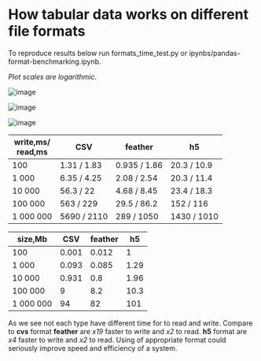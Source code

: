 # How tabular data works on different file formats

To reproduce results below run formats_time_test.py or ipynbs/pandas-format-benchmarking.ipynb.

_Plot scales are logarithmic._

![image](D:\projects\prjctr-ML-in-Prod\week2\pandas-format-benchmarking\data\tabular_data_write_speed.png)

![image](D:\projects\prjctr-ML-in-Prod\week2\pandas-format-benchmarking\data\tabular_data_read_speed.png)

![image](D:\projects\prjctr-ML-in-Prod\week2\pandas-format-benchmarking\data\tabular_data_file_size.png)

 

| write,ms/<br/>read,ms | CSV          | feather       | h5             |  
|-----------------------|--------------|---------------|----------------|
| 100                   | 1.31 / 1.83  | 0.935 / 1.86  | 20.3 / 10.9    |   
| 1 000                 | 6.35 / 4.25  | 2.08 / 2.54   | 20.3 / 11.4    |   
| 10 000                | 56.3 / 22    | 4.68 / 8.45   | 23.4 / 18.3    |   
| 100 000               | 563 / 229    | 29.5 / 86.2   | 152 / 116      |   
| 1 000 000             | 5690 / 2110  | 289 / 1050    | 1430 / 1010    |   

| size,Mb   | CSV     | feather | h5     |  
|-----------|---------|---------|--------|
| 100       | 0.001   | 0.012   | 1      |   
| 1 000     | 0.093   | 0.085   | 1.29   |   
| 10 000    | 0.931   | 0.8     | 1.96   |   
| 100 000   | 9       | 8.2     | 10.3   |   
| 1 000 000 | 94      | 82      | 101    |   


As we see not each type have different time for to read and write.
Compare to **cvs** format **feather** are _x19_ faster to write and _x2_ to read.
**h5** format are _x4_ faster to write and _x2_ to read. Using of appropriate 
format could seriously improve speed and efficiency of a system.